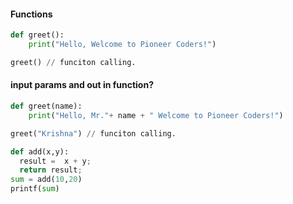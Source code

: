 <h4> Functions</h4>

```python
def greet():
	print("Hello, Welcome to Pioneer Coders!")

greet() // funciton calling.
```

<h4> input params and out in function?</h4>

```python
def greet(name):
	print("Hello, Mr."+ name + " Welcome to Pioneer Coders!")

greet("Krishna") // funciton calling.

def add(x,y):
  result =  x + y;
  return result;
sum = add(10,20)
printf(sum)
```
